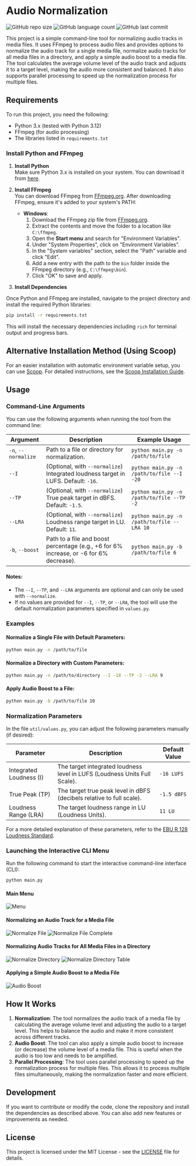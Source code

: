 
# Audio Normalization

![GitHub repo size](https://img.shields.io/github/repo-size/tonywied17/audio-normalization?style=for-the-badge)
![GitHub language count](https://img.shields.io/github/languages/top/tonywied17/audio-normalization?style=for-the-badge)
![GitHub last commit](https://img.shields.io/github/last-commit/tonywied17/audio-normalization?style=for-the-badge)

This project is a simple command-line tool for normalizing audio tracks in media files. It uses FFmpeg to process audio files and provides options to normalize the audio track for a single media file, normalize audio tracks for all media files in a directory, and apply a simple audio boost to a media file.
The tool calculates the average volume level of the audio track and adjusts it to a target level, making the audio more consistent and balanced. It also supports parallel processing to speed up the normalization process for multiple files.

## Requirements

To run this project, you need the following:

- Python 3.x (tested with Python 3.12)
- FFmpeg (for audio processing)
- The libraries listed in `requirements.txt`

### Install Python and FFmpeg

1. **Install Python**  
   Make sure Python 3.x is installed on your system. You can download it from [here](https://www.python.org/downloads/).

2. **Install FFmpeg**  
   You can download FFmpeg from [FFmpeg.org](https://ffmpeg.org/download.html). After downloading FFmpeg, ensure it's added to your system's PATH:

   - **Windows**: 
     1. Download the FFmpeg zip file from [FFmpeg.org](https://ffmpeg.org/download.html).
     2. Extract the contents and move the folder to a location like `C:\ffmpeg`.
     3. Open the **Start menu** and search for "Environment Variables".
     4. Under "System Properties", click on "Environment Variables".
     5. In the "System variables" section, select the "Path" variable and click "Edit".
     6. Add a new entry with the path to the `bin` folder inside the FFmpeg directory (e.g., `C:\ffmpeg\bin`).
     7. Click "OK" to save and apply.

3. **Install Dependencies**

Once Python and FFmpeg are installed, navigate to the project directory and install the required Python libraries:

```bash
pip install -r requirements.txt
```

This will install the necessary dependencies including `rich` for terminal output and progress bars.

## Alternative Installation Method (Using Scoop)

For an easier installation with automatic environment variable setup, you can use [Scoop](https://scoop.sh/). For detailed instructions, see the [Scoop Installation Guide](scoop_installation_guide.md).


## Usage

### Command-Line Arguments

You can use the following arguments when running the tool from the command line:

| Argument                | Description                                                                                       | Example Usage                             |
|-------------------------|---------------------------------------------------------------------------------------------------|-------------------------------------------|
| `-n`, `--normalize`      | Path to a file or directory for normalization.                                                    | `python main.py -n /path/to/file`         |
| `--I`                   | (Optional, with `--normalize`) Integrated loudness target in LUFS. Default: `-16`.               | `python main.py -n /path/to/file --I -20` |
| `--TP`                  | (Optional, with `--normalize`) True peak target in dBFS. Default: `-1.5`.                        | `python main.py -n /path/to/file --TP -2` |
| `--LRA`                 | (Optional, with `--normalize`) Loudness range target in LU. Default: `11`.                       | `python main.py -n /path/to/file --LRA 10` |
| `-b`, `--boost`          | Path to a file and boost percentage (e.g., +6 for 6% increase, or -6 for 6% decrease).           | `python main.py -b /path/to/file 6`       |

#### Notes:
- The `--I`, `--TP`, and `--LRA` arguments are optional and can only be used with `--normalize`.
- If no values are provided for `--I`, `--TP`, or `--LRA`, the tool will use the default normalization parameters specified in `values.py`.

### Examples

#### Normalize a Single File with Default Parameters:
```bash
python main.py -n /path/to/file
```

#### Normalize a Directory with Custom Parameters:
```bash
python main.py -n /path/to/directory --I -18 --TP -2 --LRA 9
```

#### Apply Audio Boost to a File:
```bash
python main.py -b /path/to/file 10
```

### Normalization Parameters

In the file `util/values.py`, you can adjust the following parameters manually (if desired):

| Parameter               | Description                                                                   | Default Value |
|-------------------------|-------------------------------------------------------------------------------|---------------|
| Integrated Loudness (I) | The target integrated loudness level in LUFS (Loudness Units Full Scale).     | `-16 LUFS`    |
| True Peak (TP)          | The target true peak level in dBFS (decibels relative to full scale).         | `-1.5 dBFS`   |
| Loudness Range (LRA)    | The target loudness range in LU (Loudness Units).                            | `11 LU`       |

For a more detailed explanation of these parameters, refer to the [EBU R 128 Loudness Standard](r128.pdf).

### Launching the Interactive CLI Menu

Run the following command to start the interactive command-line interface (CLI):

```bash
python main.py
```

#### Main Menu
![Menu](https://molex.cloud/files/an-repo/menu.png)

#### Normalizing an Audio Track for a Media File
![Normalize File](https://molex.cloud/files/an-repo/normalize_file.png)
![Normalize File Complete](https://molex.cloud/files/an-repo/normalize_file_complete.png)

#### Normalizing Audio Tracks for All Media Files in a Directory
![Normalize Directory](https://molex.cloud/files/an-repo/normalize_directory.png)
![Normalize Directory Table](https://molex.cloud/files/an-repo/normalize_directory_table.png)

#### Applying a Simple Audio Boost to a Media File
![Audio Boost](https://molex.cloud/files/an-repo/audio_boost.png)


## How It Works

1. **Normalization**: The tool normalizes the audio track of a media file by calculating the average volume level and adjusting the audio to a target level. This helps to balance the audio and make it more consistent across different tracks.
2. **Audio Boost**: The tool can also apply a simple audio boost to increase (or decrease) the volume level of a media file. This is useful when the audio is too low and needs to be amplified.
3. **Parallel Processing**: The tool uses parallel processing to speed up the normalization process for multiple files. This allows it to process multiple files simultaneously, making the normalization faster and more efficient.

## Development

If you want to contribute or modify the code, clone the repository and install the dependencies as described above. You can also add new features or improvements as needed.

## License

This project is licensed under the MIT License - see the [LICENSE](LICENSE) file for details.
